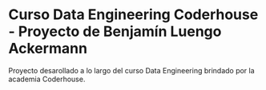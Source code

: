 # Curso Data Engineering Coderhouse - Proyecto de Benjamín Luengo Ackermann
Proyecto desarollado a lo largo del curso Data Engineering brindado por la academia Coderhouse.
